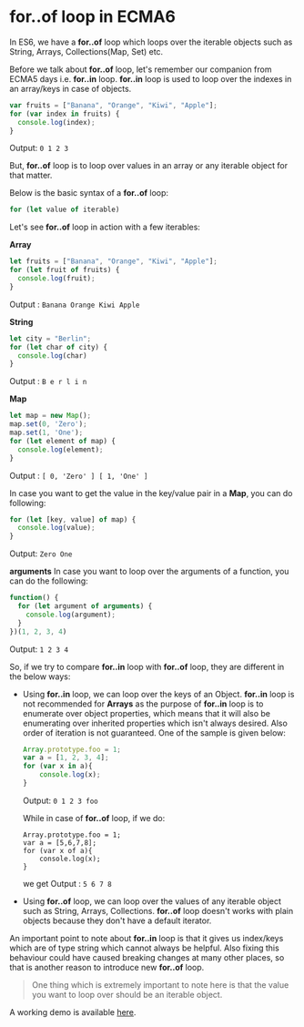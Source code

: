 # for..of loop in ECMA6

In ES6, we have a **for..of** loop which loops over the iterable objects such as String, Arrays, Collections(Map, Set) etc.

Before we talk about **for..of** loop, let's remember our companion from ECMA5 days i.e. **for..in** loop. **for..in** loop is used to loop over the indexes
in an array/keys in case of objects.

```Javascript
var fruits = ["Banana", "Orange", "Kiwi", "Apple"];
for (var index in fruits) {
  console.log(index);
}
```

Output: ```0
           1
           2
           3```

But, **for..of** loop is to loop over values in an array or any iterable
object for that matter.

Below is the basic syntax of a **for..of** loop:

```Javascript
for (let value of iterable)
```

Let's see **for..of** loop in action with a few iterables:

**Array**

```Javascript
let fruits = ["Banana", "Orange", "Kiwi", "Apple"];
for (let fruit of fruits) {
  console.log(fruit);
}
```

Output : ```Banana
                                         Orange
                                         Kiwi
                                         Apple```
                                         
**String**

```Javascript
let city = "Berlin";
for (let char of city) {
  console.log(char)
}
```
Output : ```B
            e
            r
            l
            i
            n```

**Map**

```Javascript
let map = new Map();
map.set(0, 'Zero');
map.set(1, 'One');
for (let element of map) {
  console.log(element);
}
```
Output : ```[ 0, 'Zero' ]
            [ 1, 'One' ]```

In case you want to get the value in the key/value pair in a **Map**, you can do following:

```Javascript
for (let [key, value] of map) {
  console.log(value);
}
```

Output: ```Zero
           One```

**arguments**
In case you want to loop over the arguments of a function, you can do the following:

```Javascript
function() {
  for (let argument of arguments) {
    console.log(argument);
  }
})(1, 2, 3, 4)
```

Output: ```1
           2
           3
           4```
           
So, if we try to compare **for..in** loop with **for..of** loop, they are different in the below ways:

* Using **for..in** loop, we can loop over the keys of an Object. **for..in** loop is not recommended for **Arrays** as the purpose of
**for..in** loop is to enumerate over object properties, which means that it will also be enumerating over inherited properties which isn't always desired. Also order of iteration is not guaranteed. One of the sample is given below:

    ```Javascript
    Array.prototype.foo = 1;
    var a = [1, 2, 3, 4];
    for (var x in a){
        console.log(x);
    }
    ```
    Output: ```0
            1
            2
            3
            foo```

    While in case of **for..of** loop, if we do:
    ```Javacript
    Array.prototype.foo = 1;
    var a = [5,6,7,8];
    for (var x of a){
        console.log(x);
    }
    ```
    we get Output : ```5
                       6
                       7
                       8```
* Using **for..of** loop, we can loop over the values of any iterable object such as String, Arrays, Collections. **for..of** loop doesn't works with plain objects because they don't have a default iterator. 

An important point to note about **for..in** loop is that it gives us index/keys which are of type string which cannot always be helpful. Also fixing this
behaviour could have caused breaking changes at many other places, so that is another reason to introduce new **for..of** loop.
           
> One thing which is extremely important to note here is that the value you want to loop over should be an 
iterable object.

A working demo is available [here](https://repl.it/@namitamalik/SeagreenLoathsomeAustralianshelduck).